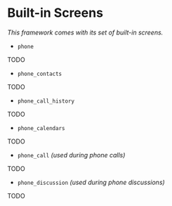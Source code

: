 # Built-in Screens

*This framework comes with its set of built-in screens.*

- `phone`

TODO

- `phone_contacts`

TODO

- `phone_call_history`

TODO

- `phone_calendars`

TODO

- `phone_call` *(used during phone calls)*

TODO

- `phone_discussion` *(used during phone discussions)*

TODO